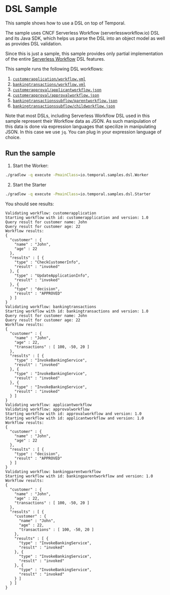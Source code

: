 # DSL Sample

This sample shows how to use a DSL on top of Temporal.

The sample uses CNCF Serverless Workflow (serverlessworkflow.io) DSL and its Java SDK,
which helps us parse the DSL into an object model as well as provides DSL validation.

Since this is just a sample, this sample provides only partial implementation of the 
entire [Serverless Workflow](https://serverlessworkflow.io/) DSL features.

This sample runs the following DSL workflows:
1. [`customerapplication/workflow.yml`](../../../../../resources/dsl/customerapplication/workflow.yml)
2. [`bankingtransactions/workflow.yml`](../../../../../resources/dsl/bankingtransactions/workflow.yml)
3. [`customerapproval/applicantworkflow.json`](../../../../../resources/dsl/customerapproval/applicantworkflow.json)
4. [`customerapproval/approvalworkflow.json`](../../../../../resources/dsl/customerapproval/approvalworkflow.json)
5. [`bankingtransactionssubflow/parentworkflow.json`](../../../../../resources/dsl/bankingtransactionssubflow/parentworkflow.json)
6. [`bankingtransactionssubflow/childworkflow.json`](../../../../../resources/dsl/bankingtransactionssubflow/childworkflow.json)

Note that most DSLs, including Serverless Workflow DSL used in this sample represent 
their Workflow data as JSON. As such manipulation of this data is done via expression languages
that specilize in manipulating JSON. In this case we use `jq`. You can plug in your expression language
of choice. 

## Run the sample

1. Start the Worker:

```bash
./gradlew -q execute -PmainClass=io.temporal.samples.dsl.Worker
```

2. Start the Starter

```bash
./gradlew -q execute -PmainClass=io.temporal.samples.dsl.Starter
```

You should see results:

```text
Validating workflow: customerapplication
Starting workflow with id: customerapplication and version: 1.0
Query result for customer name: John
Query result for customer age: 22
Workflow results: 
{
  "customer" : {
    "name" : "John",
    "age" : 22
  },
  "results" : [ {
    "type" : "CheckCustomerInfo",
    "result" : "invoked"
  }, {
    "type" : "UpdateApplicationInfo",
    "result" : "invoked"
  }, {
    "type" : "decision",
    "result" : "APPROVED"
  } ]
}
Validating workflow: bankingtransactions
Starting workflow with id: bankingtransactions and version: 1.0
Query result for customer name: John
Query result for customer age: 22
Workflow results: 
{
  "customer" : {
    "name" : "John",
    "age" : 22,
    "transactions" : [ 100, -50, 20 ]
  },
  "results" : [ {
    "type" : "InvokeBankingService",
    "result" : "invoked"
  }, {
    "type" : "InvokeBankingService",
    "result" : "invoked"
  }, {
    "type" : "InvokeBankingService",
    "result" : "invoked"
  } ]
}
Validating workflow: applicantworkflow
Validating workflow: approvalworkflow
Starting workflow with id: approvalworkflow and version: 1.0
Starting workflow with id: applicantworkflow and version: 1.0
Workflow results: 
{
  "customer" : {
    "name" : "John",
    "age" : 22
  },
  "results" : [ {
    "type" : "decision",
    "result" : "APPROVED"
  } ]
}
Validating workflow: bankingparentworkflow
Starting workflow with id: bankingparentworkflow and version: 1.0
Workflow results: 
{
  "customer" : {
    "name" : "John",
    "age" : 22,
    "transactions" : [ 100, -50, 20 ]
  },
  "results" : [ {
    "customer" : {
      "name" : "John",
      "age" : 22,
      "transactions" : [ 100, -50, 20 ]
    },
    "results" : [ {
      "type" : "InvokeBankingService",
      "result" : "invoked"
    }, {
      "type" : "InvokeBankingService",
      "result" : "invoked"
    }, {
      "type" : "InvokeBankingService",
      "result" : "invoked"
    } ]
  } ]
}
```




